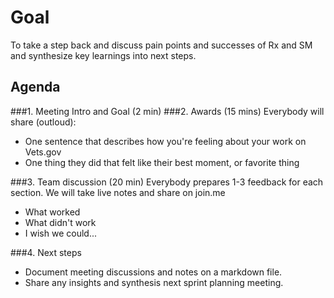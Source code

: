 # Goal
To take a step back and discuss pain points and successes of Rx and SM and synthesize key learnings into next steps.

## Agenda
###1. Meeting Intro and Goal (2 min)
###2. Awards (15 mins)
   Everybody will share (outloud): 
   - One sentence that describes how you're feeling about your work on Vets.gov
   - One thing they did that felt like their best moment, or favorite thing
   
###3. Team discussion (20 min)
  Everybody prepares 1-3 feedback for each section. We will take live notes and share on join.me
  - What worked
  - What didn't work
  - I wish we could...
  
###4. Next steps
  - Document meeting discussions and notes on a markdown file. 
  - Share any insights and synthesis next sprint planning meeting. 
